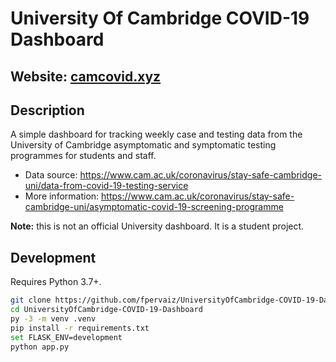 # University Of Cambridge COVID-19 Dashboard

## Website: [camcovid.xyz](camcovid.xyz)

## Description

A simple dashboard for tracking weekly case and testing data from the University of Cambridge asymptomatic and symptomatic testing programmes for students and staff.
- Data source: https://www.cam.ac.uk/coronavirus/stay-safe-cambridge-uni/data-from-covid-19-testing-service
- More information: https://www.cam.ac.uk/coronavirus/stay-safe-cambridge-uni/asymptomatic-covid-19-screening-programme

**Note:** this is not an official University dashboard. It is a student project.

## Development

Requires Python 3.7+.

```bash
git clone https://github.com/fpervaiz/UniversityOfCambridge-COVID-19-Dashboard.git
cd UniversityOfCambridge-COVID-19-Dashboard
py -3 -m venv .venv
pip install -r requirements.txt
set FLASK_ENV=development
python app.py
```
